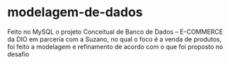 # modelagem-de-dados

Feito no MySQL o projeto Conceitual de Banco de Dados – E-COMMERCE da DIO em parceria com a Suzano, no qual o foco é a venda de produtos, foi feito a modelagem e refinamento de acordo com o que foi proposto no desafio
